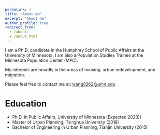 ```yaml
---
permalink: /
title: "About me"
excerpt: "About me"
author_profile: true
redirect_from: 
  - /about/
  - /about.html
---
```


I am a Ph.D. candidate in the Humphrey School of Public Affairs at the University of Minnesota. I am also a Population Studies Trainee at the Minnesota Population Center (MPC).

My interests are broadly in the areas of housing, urban redevelopment, and migration.

Please feel free to contact me at: wang8262@umn.edu

Education
======
* Ph.D. in Public Affairs, University of Minnesota (Expected 2023))
* Master of Urban Planning, Tsinghua University (2018)
* Bachelor of Engineering in Urban Planning, Tianjin University (2015)
